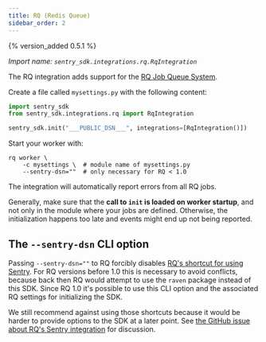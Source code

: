 ```yaml
---
title: RQ (Redis Queue)
sidebar_order: 2
---
```


{% version_added 0.5.1 %}

<!-- WIZARD -->
*Import name: `sentry_sdk.integrations.rq.RqIntegration`*

The RQ integration adds support for the [RQ Job Queue System](https://python-rq.org/).

Create a file called `mysettings.py` with the following content:

```python
import sentry_sdk
from sentry_sdk.integrations.rq import RqIntegration

sentry_sdk.init("___PUBLIC_DSN___", integrations=[RqIntegration()])
```

Start your worker with:

```shell
rq worker \
    -c mysettings \  # module name of mysettings.py
    --sentry-dsn=""  # only necessary for RQ < 1.0
```

<!-- ENDWIZARD -->

The integration will automatically report errors from all RQ jobs.

Generally, make sure that the **call to `init` is loaded on worker startup**, and not only in the module where your jobs are defined. Otherwise, the initialization happens too late and events might end up not being reported.

## The `--sentry-dsn` CLI option

Passing `--sentry-dsn=""` to RQ forcibly disables [RQ's shortcut for using Sentry](https://python-rq.org/patterns/sentry/). For RQ versions before 1.0 this is necessary to avoid conflicts, because back then RQ would attempt to use the `raven` package instead of this SDK. Since RQ 1.0 it's possible to use this CLI option and the associated RQ settings for initializing the SDK.

We still recommend against using those shortcuts because it would be harder to provide options to the SDK at a later point. See [the GitHub issue about RQ's Sentry integration](https://github.com/rq/rq/issues/1003) for discussion.
